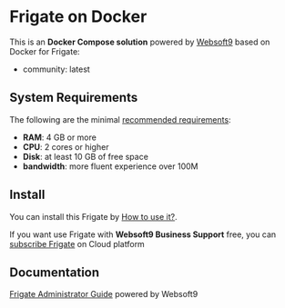 # Frigate on Docker  

This is an **Docker Compose solution** powered by [Websoft9](https://www.websoft9.com) based on Docker for Frigate:


 - community:  latest


## System Requirements

The following are the minimal [recommended requirements](https://frigate.video):

* **RAM**: 4 GB or more
* **CPU**: 2 cores or higher
* **Disk**: at least 10 GB of free space
* **bandwidth**: more fluent experience over 100M  

## Install

You can install this Frigate by [How to use it?](https://github.com/Websoft9/docker-library#how-to-use-it).   

If you want use Frigate with **Websoft9 Business Support** free, you can [subscribe Frigate](https://www.websoft9.com/apps) on Cloud platform

## Documentation

[Frigate Administrator Guide](https://support.websoft9.com/docs/frigate) powered by Websoft9